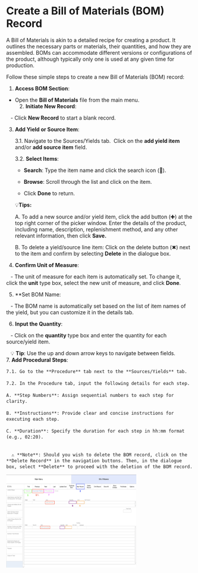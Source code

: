 # Create a Bill of Materials (BOM) Record

A Bill of Materials is akin to a detailed recipe for creating a product. It outlines the necessary parts or materials, their quantities, and how they are assembled. BOMs can accommodate different versions or configurations of the product, although typically only one is used at any given time for production.

Follow these simple steps to create a new Bill of Materials (BOM) record:

  1. **Access BOM Section**:
   
   - Open the **Bill of Materials** file from the main menu. <br>
   2. **Initiate New Record**:

   - Click **New Record** to start a blank record.

   3. **Add Yield or Source Item**:

		3.1. Navigate to the Sources/Yields tab.  Click on the **add yield item** and/or **add source item** field.

		3.2. **Select Items**:

		- **Search**: Type the item name and click the search icon (🔎).

		- **Browse**: Scroll through the list and click on the item.

		- Click **Done** to return.

		💡**Tips:** 

		A. To add a new source and/or yield item, click the add button (✚) at the top right corner of the picker window. Enter the details of the product, including name, description, replenishment method, and any other relevant information, then click **Save.** 

		B. To delete a yield/source line item: Click on the delete button (✖︎) next to the item and confirm by selecting **Delete** in the dialogue box.

  4. **Confirm Unit of Measure**:

   - The unit of measure for each item is automatically set. To change it, click the **unit** type box, select the new unit of measure, and click **Done**.

  5. **Set BOM Name:

   - The BOM name is automatically set based on the list of item names of the yield, but you can customize it in the details tab. 

6. **Input the Quantity**:

   - Click on the **quantity** type box and enter the quantity for each source/yield item.

   💡 **Tip**: Use the up and down arrow keys to navigate between fields. <br>
7. **Add Procedural Steps**: 

	7.1. Go to the **Procedure** tab next to the **Sources/Yields** tab.

	7.2. In the Procedure tab, input the following details for each step. 

	A. **Step Numbers**: Assign sequential numbers to each step for clarity.    

	B. **Instructions**: Provide clear and concise instructions for executing each step.

	C. **Duration**: Specify the duration for each step in hh:mm format (e.g., 02:20).

	  
	  ⚠️ **Note**: Should you wish to delete the BOM record, click on the **Delete Record** in the navigation buttons. Then, in the dialogue box, select **Delete** to proceed with the deletion of the BOM record.


<img src="https://github.com/Fx-Professional-Services/HorizonDocs/blob/staging/Horizon%20User%20Guide/00%20Assets/55_create_a_BOM.png" width="350" height="250">